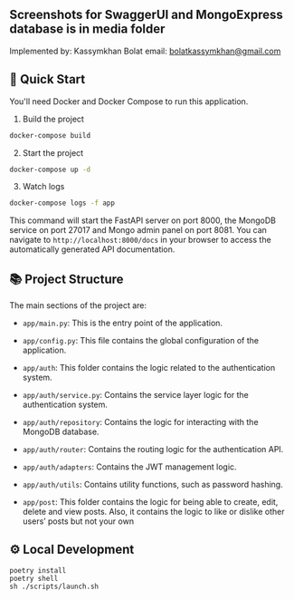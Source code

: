 ## Screenshots for SwaggerUI and MongoExpress database is in media folder
Implemented by: Kassymkhan Bolat 
email: bolatkassymkhan@gmail.com

## 🚀 Quick Start

You'll need Docker and Docker Compose to run this application.

1. Build the project

```bash
docker-compose build
```

2. Start the project

```bash
docker-compose up -d
```

3. Watch logs

```bash
docker-compose logs -f app
```

This command will start the FastAPI server on port 8000, the MongoDB service on port 27017 and Mongo admin panel on port 8081.
You can navigate to `http://localhost:8000/docs` in your browser to access the automatically generated API documentation.

## 📚 Project Structure

The main sections of the project are:

- `app/main.py`: This is the entry point of the application.
- `app/config.py`: This file contains the global configuration of the application.
- `app/auth`: This folder contains the logic related to the authentication system.
- `app/auth/service.py`: Contains the service layer logic for the authentication system.
- `app/auth/repository`: Contains the logic for interacting with the MongoDB database.
- `app/auth/router`: Contains the routing logic for the authentication API.
- `app/auth/adapters`: Contains the JWT management logic.
- `app/auth/utils`: Contains utility functions, such as password hashing.

- `app/post`: This folder contains the logic for being able to create, edit, delete and view posts. Also, it contains the logic to like or dislike other users’ posts but not your own


## ⚙️ Local Development

```
poetry install
poetry shell
sh ./scripts/launch.sh
```
